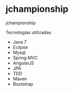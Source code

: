 jchampionship
=============

jchampionship

Tecnologias utilizadas
- Java 7
- Eclipse
- Mysql
- Spring MVC
- AngularJS
- JPA
- TDD
- Maven
- Bootstrap
